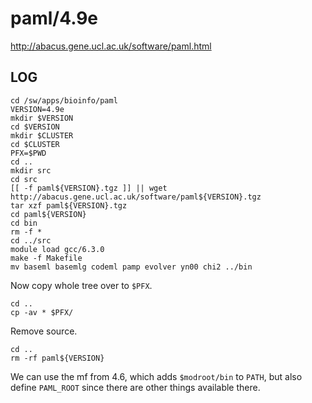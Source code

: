 paml/4.9e
=========

<http://abacus.gene.ucl.ac.uk/software/paml.html>

LOG
---

    cd /sw/apps/bioinfo/paml
    VERSION=4.9e
    mkdir $VERSION
    cd $VERSION
    mkdir $CLUSTER
    cd $CLUSTER
    PFX=$PWD
    cd ..
    mkdir src
    cd src
    [[ -f paml${VERSION}.tgz ]] || wget http://abacus.gene.ucl.ac.uk/software/paml${VERSION}.tgz
    tar xzf paml${VERSION}.tgz
    cd paml${VERSION}
    cd bin
    rm -f *
    cd ../src
    module load gcc/6.3.0
    make -f Makefile
    mv baseml basemlg codeml pamp evolver yn00 chi2 ../bin

Now copy whole tree over to `$PFX`.

    cd ..
    cp -av * $PFX/

Remove source.

    cd ..
    rm -rf paml${VERSION}

We can use the mf from 4.6, which adds `$modroot/bin` to `PATH`, but also
define `PAML_ROOT` since there are other things available there.
